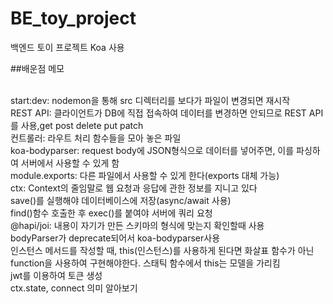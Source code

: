 # BE_toy_project

백엔드 토이 프로젝트
Koa 사용 

##배운점 메모

<br>start:dev: nodemon을 통해 src 디렉터리를 보다가 파일이 변경되면 재시작
<br>REST API: 클라이언트가 DB에 직접 접속하여 데이터를 변경하면 안되므로 REST API를 사용,get post delete put patch 
<br>컨트롤러: 라우트 처리 함수들을 모아 놓은 파일
<br>koa-bodyparser: request body에 JSON형식으로 데이터를 넣어주면, 이를 파싱하여 서버에서 사용할 수 있게 함
<br>module.exports: 다른 파일에서 사용할 수 있게 한다(exports 대체 가능)
<br>ctx: Context의 줄임말로 웹 요청과 응답에 관한 정보를 지니고 있다
<br>save()를 실행해야 데이터베이스에 저장(async/await 사용)
<br>find()함수 호출한 후 exec()를 붙여야 서버에 쿼리 요청
<br>@hapi/joi: 내용이 자기가 만든 스키마의 형식에 맞는지 확인할때 사용
<br>bodyParser가 deprecate되어서 koa-bodyparser사용
<br>인스턴스 메서드를 작성할 때, this(인스턴스)를 사용하게 된다면 화살표 함수가 아닌 function을 사용하여 구현해야한다. 스태틱 함수에서 this는 모델을 가리킴
<br>jwt를 이용하여 토큰 생성
<br>ctx.state, connect 의미 알아보기